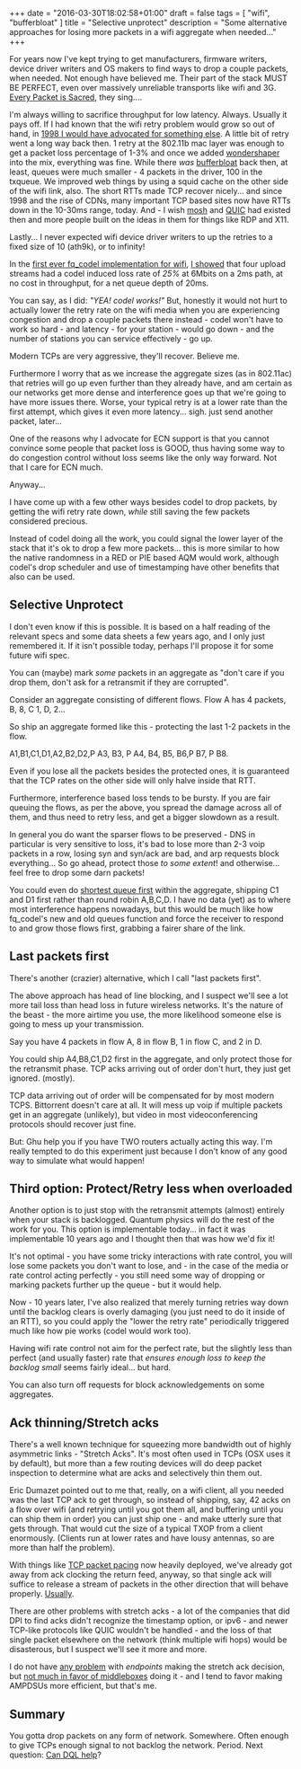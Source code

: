 +++
date = "2016-03-30T18:02:58+01:00"
draft = false
tags = [ "wifi", "bufferbloat" ]
title = "Selective unprotect"
description = "Some alternative approaches for losing more packets in a wifi aggregate when needed..."
+++

For years now I've kept trying to get manufacturers, firmware writers,
device driver writers and OS makers to find ways to drop a couple
packets, when needed. Not enough have believed me. Their part of the stack MUST
BE PERFECT, even over massively unreliable transports like wifi and 3G. [Every Packet is Sacred](http://www.bufferbloat.net/projects/bloat/wiki/Humor), they sing....

I'm always willing to sacrifice throughput for low latency. Always.
Usually it pays off. If I had known that the wifi retry problem would
grow so out of hand, in [1998 I would have advocated for something else](http://www.rage.net/wireless/diary.html).
A little bit of retry went a long way back then. 1 retry at
the 802.11b mac layer was
enough to get a packet loss percentage of 1-3% and once we added
[wondershaper](http://www.bufferbloat.net/projects/cerowrt/wiki/Wondershaper_Must_Die)
into the mix, everything was fine. While there *was* [bufferbloat](/tags/bufferbloat)
back then, at least, queues were much smaller - 4 packets in the driver, 100 in the txqueue. We improved web things by using a squid
cache on the other side of the wifi link, also. The short RTTs made TCP
recover nicely... and since 1998 and the rise of CDNs, many important TCP based sites now have RTTs down in the 10-30ms range, today. And - I wish [mosh](http://mosh.mit.edu) and [QUIC](https://www.chromium.org/quic) had existed then and more people built on the ideas in them for things like RDP and X11.

Lastly... I never expected wifi device driver writers to up the retries to a fixed size of 10 (ath9k), or to infinity!

In the
[first ever fq_codel implementation for wifi](/post/fq_codel_on_ath10k), [I
showed](/post/rtt_fair_on_wifi/) that four upload streams had a codel induced loss rate of *25%*
at 6Mbits on a 2ms path, at no cost in throughput, for a net queue depth of
20ms.

You can say, as I did: *"YEA! codel works!"* But, honestly it would not
hurt to actually lower the retry rate on the wifi media when you are
experiencing congestion and drop a couple packets there instead - codel
won't have to work so hard - and latency - for your station - would go
down - and the number of stations you can service effectively - go up.

Modern TCPs are very aggressive, they'll recover. Believe me.

Furthermore I worry that as we increase the aggregate sizes (as in
802.11ac) that retries will go up even further than they already have,
and am certain as our networks get more dense and interference goes up
that we're going to have more issues there. Worse, your typical retry is
at a lower rate than the first attempt, which gives it even more
latency... sigh. just send another packet, later...

One of the reasons why I advocate for ECN support is that you cannot
convince some people that packet loss is GOOD, thus having some way to
do congestion control without loss seems like the only way forward. Not
that I care for ECN much.

Anyway...

I have come up with a few other ways besides codel to drop packets, by
getting the wifi retry rate down, *while* still saving the few packets
considered precious.

Instead of codel doing all the work, you could signal the lower layer of
the stack that it's ok to drop a few more packets... this is more
similar to how the native randomness in a RED or PIE based AQM would work,
although codel's drop scheduler and use of timestamping have other benefits
that also can be used.

## Selective Unprotect

I don't even know if this is possible. It is based on a half reading of
the relevant specs and some data sheets a few years ago, and I only just
remembered it. If it isn't possible today, perhaps I'll propose it for
some future wifi spec.

You can (maybe) mark *some* packets in an aggregate as "don't care if you
drop them, don't ask for a retransmit if they are corrupted".

Consider an aggregate consisting of different flows. Flow A has 4
packets, B, 8, C 1, D, 2...

So ship an aggregate formed like this - protecting the last 1-2 packets
in the flow.

A1,B1,C1,D1,A2,B2,D2,P A3, B3, P A4, B4, B5, B6,P B7, P B8.

Even if you lose all the packets besides the protected ones, it is
guaranteed that the TCP rates on the other side will only halve inside
that RTT.

Furthermore, interference based loss tends to be bursty. If you are fair
queuing the flows, as per the above, you spread the damage across all of
them, and thus need to retry less, and get a bigger slowdown as a result.

In general you do want the sparser flows to be preserved - DNS in
particular is very sensitive to loss, it's bad to lose more than 2-3
voip packets in a row, losing syn and syn/ack are bad, and arp requests
block everything... So go ahead, protect those *to some extent*! and
otherwise... feel free to drop some darn packets!

You could even do [shortest queue first](http://www.internetsociety.org/sites/default/files/pdf/accepted/4_sqf_isoc.pdf) within the aggregate, shipping C1
and D1 first rather than round robin A,B,C,D. I have no data (yet) as to where
most interference happens nowadays, but this would be much like how
fq_codel's new and old queues function and force the receiver to respond
to and grow those flows first, grabbing a fairer share of the link.

## Last packets first

There's another (crazier) alternative, which I call "last packets first".

The above approach has head of line blocking, and I suspect we'll see a
lot more tail loss than head loss in future wireless networks. It's the
nature of the beast - the more airtime you use, the more likelihood
someone else is going to mess up your transmission.

Say you have 4 packets in flow A, 8 in flow B, 1 in flow C, and 2 in D.

You could ship A4,B8,C1,D2 first in the aggregate, and only protect
those for the retransmit phase. TCP acks arriving out of order don't
hurt, they just get ignored. (mostly).

TCP data arriving out of order will be compensated for by most modern
TCPS. Bittorrent doesn't care at all. It will mess up voip if multiple
packets get in an aggregate (unlikely), but video in most videoconferencing
protocols should recover just fine.

But: Ghu help you if you have TWO routers actually acting this way. I'm
really tempted to do this experiment just because I don't know of any
good way to simulate what would happen!

## Third option: Protect/Retry less when overloaded

Another option is to just stop with the retransmit attempts (almost)
entirely when your stack is backlogged. Quantum physics will do the rest
of the work for you. This option is implementable today... in fact it
was implementable 10 years ago and I thought then that was how we'd fix
it!

It's not optimal - you have some tricky interactions with rate control,
you will lose some packets you don't want to lose, and - in the case of
the media or rate control acting perfectly - you still need some way of
dropping or marking packets further up the queue - but it would help.

Now - 10 years later, I've also realized that merely turning retries way
down until the backlog clears is overly damaging (you just need to do it
inside of an RTT), so you could apply the "lower the retry rate"
periodically triggered much like how pie works (codel would work too).

Having wifi rate control not aim for the perfect rate, but the slightly
less than perfect (and usually faster) rate that *ensures enough loss to keep the backlog small* seems fairly ideal... but hard.

You can also turn off requests for block acknowledgements on some aggregates.

## Ack thinning/Stretch acks

There's a well known technique for squeezing more bandwidth out of
highly asymmetric links - "Stretch Acks". It's most often used in TCPs (OSX uses it by
default), but more than a few routing devices will do deep packet
inspection to determine what are acks and selectively thin them out.

Eric Dumazet pointed out to me that, really, on a wifi client, all you
needed was the last TCP ack to get through, so instead of shipping, say, 42 acks
on a flow over wifi (and retrying until you got them all, and buffering
until you can ship them in order) you can just ship one - and make utterly
sure that gets through. That would cut the size of a typical TXOP from a
client enormously. (Clients run at lower rates and have lousy antennas,
so are more than half the problem).

With things like [TCP packet pacing](https://fasterdata.es.net/host-tuning/linux/fair-queuing-scheduler/) now heavily deployed, we've already
got away from ack clocking the return feed, anyway, so that single ack
will suffice to release a stream of packets in the other direction that
will behave properly. [Usually](https://tools.ietf.org/html/rfc2525#page-40).

There are other problems with stretch acks - a lot of the companies that
did DPI to find acks didn't recognize the timestamp option, or ipv6 - and
newer TCP-like protocols like QUIC wouldn't be handled - and the loss of
that single packet elsewhere on the network (think multiple wifi hops)
would be disasterous, but I suspect we'll see it more and more.

I do not have [any problem](https://tools.ietf.org/html/rfc2525) with *endpoints* making the stretch
ack decision, but [not much in favor of middleboxes](https://tools.ietf.org/html/rfc2525) doing it - and I 
tend to favor making AMPDSUs more efficient, but that's me. 

## Summary

You gotta drop packets on any form of network. Somewhere. Often enough
to give TCPs enough signal to not backlog the network. Period. Next
question: [Can DQL help](/post/dql_on_wifi)?
